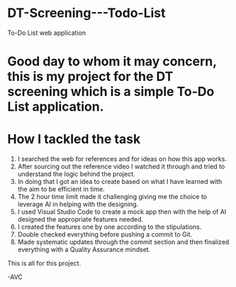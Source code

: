 # DT-Screening---Todo-List
To-Do List web application

# Good day to whom it may concern, this is my project for the DT screening which is a simple To-Do List application.

# How I tackled the task

1. I searched the web for references and for ideas on how this app works.
2. After sourcing out the reference video I watched it through and tried to understand the logic behind the project.
3. In doing that I got an idea to create based on what I have learned with the aim to be efficient in time.
4. The 2 hour time limit made it challenging giving me the choice to leverage AI in helping with the designing.
5. I used Visual Studio Code to create a mock app then with the help of AI designed the appropriate features needed.
6. I created the features one by one according to the stipulations.
7. Double checked everything before pushing a commit to Git.
8. Made systematic updates through the commit section and then finalized everything with a Quality Assurance mindset.

This is all for this project.

-AVC
